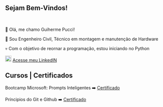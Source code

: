 ## Sejam Bem-Vindos!
<BR>

🐻 Olá, me chamo Guiherme Pucci!

👷 Sou Engenheiro Civil, Técnico em montagem e manutenção de Hardware

💀 Com o objetivo de reornar a programação, estou iniciando no Python


<img src="https://cdn.jsdelivr.net/gh/devicons/devicon@latest/icons/linkedin/linkedin-original.svg" width=20px/>     [Acesse meu LinkedIN](https://www.linkedin.com/in/guilhermepucci/)

     

## Cursos | Certificados
 Bootcamp Microsoft:  Prompts Inteligentes ➡️ [Certificado](https://hermes.dio.me/certificates/LGVPEQYH.pdf)

 Príncipios do Git e Github ➡️ [Certificado](https://hermes.dio.me/certificates/ITNR6GM0.pdf)




<!--
**GuiPucci/GuiPucci** is a ✨ _special_ ✨ repository because its `README.md` (this file) appears on your GitHub profile.

Here are some ideas to get you started:

- 🔭 I’m currently working on ...
- 🌱 I’m currently learning ...

-->
